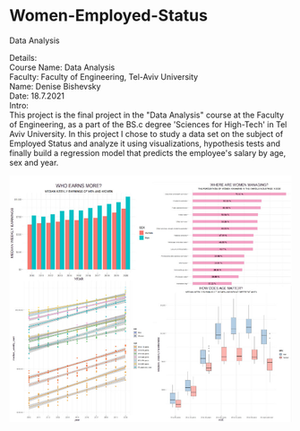 # Women-Employed-Status
Data Analysis

Details:<br>
Course Name: Data Analysis<br>
Faculty: Faculty of Engineering, Tel-Aviv University<br>
Name: Denise Bishevsky<br>
Date: 18.7.2021<br>
Intro:<br>
This project is the final project in the "Data Analysis" course at the Faculty of Engineering,
as a part of the BS.c degree 'Sciences for High-Tech' in Tel Aviv University.
In this project I chose to study a data set on the subject of Employed Status and analyze it using visualizations, hypothesis tests and finally build a regression model that predicts the employee's salary by age, sex and year.

![cover](https://github.com/DeniseBishevsky/Women-Employed-Status/blob/main/Graphs.jpg)

